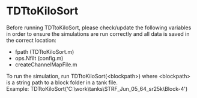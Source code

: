 # TDTtoKiloSort

Before running TDTtoKiloSort, please check/update the following variables in
order to ensure the simulations are run correctly and all data is saved in the
correct location:

- fpath     (TDTtoKiloSort.m)
- ops.Nfilt (config.m)
- createChannelMapFile.m

To run the simulation, run TDTtoKiloSort(\<blockpath\>) where \<blockpath\>
is a string path to a block folder in a tank file. <br>
Example: TDTtoKiloSort('C:\work\tanks\STRF_Jun_05_64_sr25k\Block-4')
